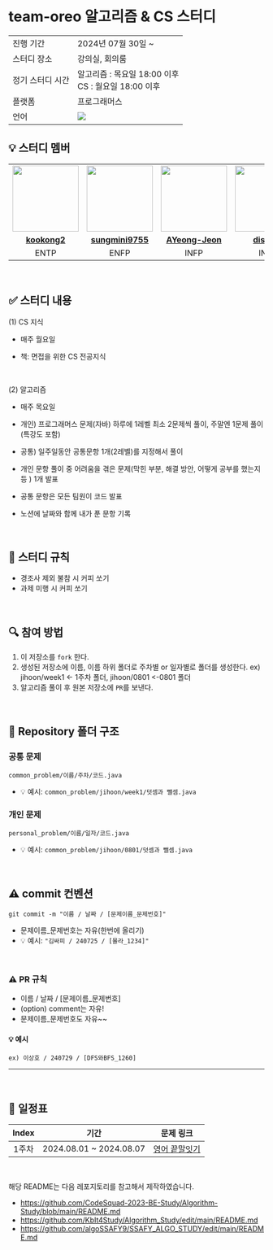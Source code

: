 # team-oreo 알고리즘 & CS 스터디

<table>
  <tr>
    <td>진행 기간</td>
    <td>2024년 07월 30일 ~ </td>
  </tr>
  <tr>
    <td>스터디 장소</td>
    <td>강의실, 회의룸</td>
  </tr>
  <tr>
    <td>정기 스터디 시간</td>
    <td>알고리즘 : 목요일 18:00 이후<br>CS : 월요일 18:00 이후
  </tr>
  <tr>
    <td>플랫폼</td>
    <td>프로그래머스</td>
  </tr>
  <tr>
    <td>언어</td>
    <td><img src="https://img.shields.io/badge/Java-007396.svg?&style=for-the-badge&logo=Java&logoColor=white"> 
    </td>
  </tr>
</table>

## 💡 스터디 멤버
<table>
 <tr>
    <td align="center"><a href="https://github.com/kookong2"><img src="https://avatars.githubusercontent.com/u/92318119?v=4" width="130px;" alt=""></a></td>
    <td align="center"><a href="https://github.com/sungmini9755"><img src="https://avatars.githubusercontent.com/u/174118592?v=4" width="130px;" alt=""></a></td>
    <td align="center"><a href="https://github.com/AYeong-Jeon"><img src="https://avatars.githubusercontent.com/u/102805138?v=4" width="130px;" alt=""></a></td>
    <td align="center"><a href="https://github.com/dispear"><img src="https://avatars.githubusercontent.com/u/87793524?s=400&v=4" width="130px;" alt=""></a></td>
    <td align="center"><a href="https://github.com/Pangtaek"><img src="https://avatars.githubusercontent.com/u/103546300?v=4" width="130px;" alt=""></a></td>
    <td align="center"><a href="https://github.com/hyomee2"><img src="https://avatars.githubusercontent.com/u/108400640?v=4" width="130px;" alt=""></a></td>
  </tr>
  <tr>
    <td align="center"><a href=https://github.com/kookong2><b>kookong2</b></a></td>
    <td align="center"><a href="https://github.com/sungmini9755"><b>sungmini9755</b></a></td>
    <td align="center"><a href="https://github.com/AYeong-Jeon"><b>AYeong-Jeon</b></a></td>
    <td align="center"><a href="https://github.com/dispear"><b>dispear</b></a></td>
    <td align="center"><a href="https://github.com/Pangtaek"><b>Pangtaek</b></a></td>
    <td align="center"><a href="https://github.com/hyomee2"><b>hyomee2</b></a></td>
  </tr>
  <tr> 
    <td align="center">ENTP</td>
    <td align="center">ENFP</td>
    <td align="center">INFP</td>
    <td align="center">INTP</td>
    <td align="center">ISTJ</td>
    <td align="center">ENTP</td>
  </tr> 
</table>

<br/>

## ✅ 스터디 내용
(1) CS 지식

- 매주 월요일
  
- 책: 면접을 위한 CS 전공지식

<br>

 (2) 알고리즘

- 매주 목요일
- 개인) 프로그래머스 문제(자바) 하루에 1레벨 최소 2문제씩 풀이, 
주말엔 1문제 풀이(특강도 포함)

- 공통) 일주일동안 공통문항 1개(2레벨)를 지정해서 풀이

- 개인 문항 풀이 중 어려움을 겪은 문제(막힌 부분, 해결 방안, 어떻게 공부를 했는지 등 ) 1개 발표

- 공통 문항은 모든 팀원이 코드 발표

- 노션에 날짜와 함께 내가 푼 문항 기록

<br/>

## 📌 스터디 규칙
- 경조사 제외 불참 시 커피 쏘기
- 과제 미행 시 커피 쏘기

<br/>

## 🔍 참여 방법
1. 이 저장소를 `fork` 한다.
2. 생성된 저장소에 이름, 이름 하위 폴더로 주차별 or 일자별로 폴더를 생성한다. 
ex) jihoon/week1 <- 1주차 폴더,  jihoon/0801 <-0801 폴더
3. 알고리즘 풀이 후 원본 저장소에 `PR`를 보낸다.

<br/>

## 📁 Repository 폴더 구조
### 공통 문제
```
common_problem/이름/주차/코드.java
```

- 💡 예시: `common_problem/jihoon/week1/덧셈과 뺄셈.java`

### 개인 문제
```
personal_problem/이름/일자/코드.java
```

- 💡 예시: `common_problem/jihoon/0801/덧셈과 뺄셈.java`
  
<br/>

## ⚠️ commit 컨벤션

```
git commit -m "이름 / 날짜 / [문제이름_문제번호]"
```

- 문제이름_문제번호는 자유(한번에 올리기)
- 💡 예시: `"김싸피 / 240725 / [몰라_1234]"`

<br/>

### ⚠️ PR 규칙
- 이름 / 날짜 / [문제이름_문제번호]
- (option) comment는 자유!
- 문제이름_문제번호도 자유~~

#### 💡 예시
`ex) 이상호 / 240729 / [DFS와BFS_1260] `

---
  
<br/>

## 📅 일정표

| Index | 기간 | 문제 링크 |
| :----: | :-------------: | :----------------: |
| 1주차 | 2024.08.01 ~ 2024.08.07 | [영어 끝말잇기](https://school.programmers.co.kr/learn/courses/30/lessons/12981)|



<br/>

해당 README는 다음 레포지토리를 참고해서 제작하였습니다.
- https://github.com/CodeSquad-2023-BE-Study/Algorithm-Study/blob/main/README.md
- https://github.com/KbIt4Study/Algorithm_Study/edit/main/README.md
- https://github.com/algoSSAFY9/SSAFY_ALGO_STUDY/edit/main/README.md